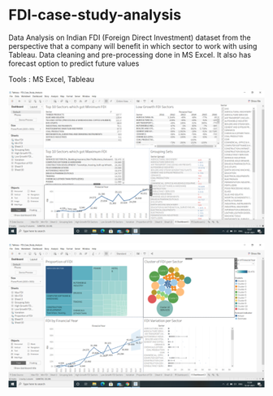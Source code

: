 # FDI-case-study-analysis
Data Analysis on Indian FDI (Foreign Direct Investment) dataset from the perspective that a company will benefit in which sector to work with using Tableau. Data cleaning and pre-processing done in MS Excel. It also has forecast option to predict future values 

Tools : MS Excel, Tableau

![Dashboard1](https://github.com/ShrishtiHore/FDI-case-study-analysis/blob/main/FDI_dashboard1.PNG)


![Dashboard2](https://github.com/ShrishtiHore/FDI-case-study-analysis/blob/main/FDI_dashboard2.PNG)
